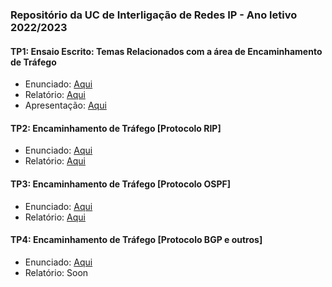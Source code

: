 ### Repositório da UC de Interligação de Redes IP - Ano letivo 2022/2023

#### TP1: Ensaio Escrito: Temas Relacionados com a área de Encaminhamento de Tráfego
* Enunciado: [Aqui](https://github.com/simaocunha71/iri/blob/main/tp1/enunciado.pdf)
* Relatório: [Aqui](https://github.com/simaocunha71/iri/blob/main/tp1/IRI-TP1-Ensaio-Grupo_4.pdf)
* Apresentação: [Aqui](https://github.com/simaocunha71/iri/blob/main/tp1/IRI-TP1-Apresentacao-Grupo_4.pptx)

#### TP2: Encaminhamento de Tráfego [Protocolo RIP]
* Enunciado: [Aqui](https://github.com/simaocunha71/iri/blob/main/tp2/enunciado.pdf)
* Relatório: [Aqui](https://github.com/simaocunha71/iri/blob/main/tp2/IRI-TP2-Grupo_4.pdf)

#### TP3: Encaminhamento de Tráfego [Protocolo OSPF]
* Enunciado: [Aqui](https://github.com/simaocunha71/iri/blob/main/tp3/enunciado.pdf)
* Relatório: [Aqui](https://github.com/simaocunha71/iri/blob/main/tp3/IRI-TP3-Grupo_4.pdf)

#### TP4: Encaminhamento de Tráfego [Protocolo BGP e outros]
* Enunciado: [Aqui](https://github.com/simaocunha71/iri/blob/main/tp4/enunciado.pdf)
* Relatório: Soon